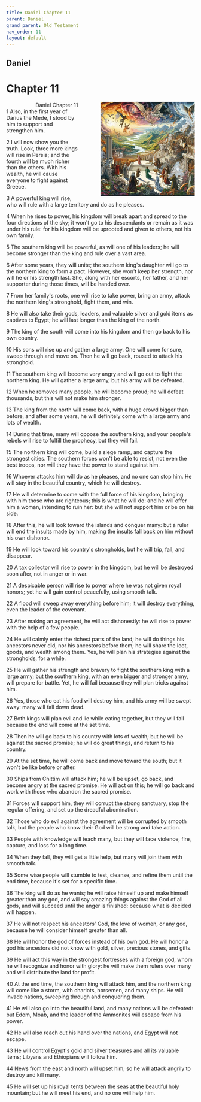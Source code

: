 ```yaml
---
title: Daniel Chapter 11
parent: Daniel
grand_parent: Old Testament
nav_order: 11
layout: default
---
```


## Daniel

# Chapter 11

<div style="clear: both; text-align: right;">
    <img src="/assets/Image/Daniel/500/11.jpg" alt="Daniel Chapter 11" class="chapter-image" style="max-width: 50%; height: auto; float: right; margin: 0 0 10px 10px; padding-left: 10%;">
    <figcaption style="font-size: 14px;">Daniel Chapter 11</figcaption>
</div>
1 Also, in the first year of Darius the Mede, I stood by him to support and strengthen him.

2 I will now show you the truth. Look, three more kings will rise in Persia; and the fourth will be much richer than the others. With his wealth, he will cause everyone to fight against Greece.

3 A powerful king will rise, who will rule with a large territory and do as he pleases.

4 When he rises to power, his kingdom will break apart and spread to the four directions of the sky; it won't go to his descendants or remain as it was under his rule: for his kingdom will be uprooted and given to others, not his own family.

5 The southern king will be powerful, as will one of his leaders; he will become stronger than the king and rule over a vast area.

6 After some years, they will unite; the southern king's daughter will go to the northern king to form a pact. However, she won't keep her strength, nor will he or his strength last. She, along with her escorts, her father, and her supporter during those times, will be handed over.

7 From her family's roots, one will rise to take power, bring an army, attack the northern king's stronghold, fight them, and win.

8 He will also take their gods, leaders, and valuable silver and gold items as captives to Egypt; he will last longer than the king of the north.

9 The king of the south will come into his kingdom and then go back to his own country.

10 His sons will rise up and gather a large army. One will come for sure, sweep through and move on. Then he will go back, roused to attack his stronghold.

11 The southern king will become very angry and will go out to fight the northern king. He will gather a large army, but his army will be defeated.

12 When he removes many people, he will become proud; he will defeat thousands, but this will not make him stronger.

13 The king from the north will come back, with a huge crowd bigger than before, and after some years, he will definitely come with a large army and lots of wealth.

14 During that time, many will oppose the southern king, and your people's rebels will rise to fulfill the prophecy, but they will fail.

15 The northern king will come, build a siege ramp, and capture the strongest cities. The southern forces won't be able to resist, not even the best troops, nor will they have the power to stand against him.

16 Whoever attacks him will do as he pleases, and no one can stop him. He will stay in the beautiful country, which he will destroy.

17 He will determine to come with the full force of his kingdom, bringing with him those who are righteous; this is what he will do: and he will offer him a woman, intending to ruin her: but she will not support him or be on his side.

18 After this, he will look toward the islands and conquer many: but a ruler will end the insults made by him, making the insults fall back on him without his own dishonor.

19 He will look toward his country's strongholds, but he will trip, fall, and disappear.

20 A tax collector will rise to power in the kingdom, but he will be destroyed soon after, not in anger or in war.

21 A despicable person will rise to power where he was not given royal honors; yet he will gain control peacefully, using smooth talk.

22 A flood will sweep away everything before him; it will destroy everything, even the leader of the covenant.

23 After making an agreement, he will act dishonestly: he will rise to power with the help of a few people.

24 He will calmly enter the richest parts of the land; he will do things his ancestors never did, nor his ancestors before them; he will share the loot, goods, and wealth among them. Yes, he will plan his strategies against the strongholds, for a while.

25 He will gather his strength and bravery to fight the southern king with a large army; but the southern king, with an even bigger and stronger army, will prepare for battle. Yet, he will fail because they will plan tricks against him.

26 Yes, those who eat his food will destroy him, and his army will be swept away: many will fall down dead.

27 Both kings will plan evil and lie while eating together, but they will fail because the end will come at the set time.

28 Then he will go back to his country with lots of wealth; but he will be against the sacred promise; he will do great things, and return to his country.

29 At the set time, he will come back and move toward the south; but it won't be like before or after.

30 Ships from Chittim will attack him; he will be upset, go back, and become angry at the sacred promise. He will act on this; he will go back and work with those who abandon the sacred promise.

31 Forces will support him, they will corrupt the strong sanctuary, stop the regular offering, and set up the dreadful abomination.

32 Those who do evil against the agreement will be corrupted by smooth talk, but the people who know their God will be strong and take action.

33 People with knowledge will teach many, but they will face violence, fire, capture, and loss for a long time.

34 When they fall, they will get a little help, but many will join them with smooth talk.

35 Some wise people will stumble to test, cleanse, and refine them until the end time, because it's set for a specific time.

36 The king will do as he wants; he will raise himself up and make himself greater than any god, and will say amazing things against the God of all gods, and will succeed until the anger is finished: because what is decided will happen.

37 He will not respect his ancestors' God, the love of women, or any god, because he will consider himself greater than all.

38 He will honor the god of forces instead of his own god. He will honor a god his ancestors did not know with gold, silver, precious stones, and gifts.

39 He will act this way in the strongest fortresses with a foreign god, whom he will recognize and honor with glory: he will make them rulers over many and will distribute the land for profit.

40 At the end time, the southern king will attack him, and the northern king will come like a storm, with chariots, horsemen, and many ships. He will invade nations, sweeping through and conquering them.

41 He will also go into the beautiful land, and many nations will be defeated: but Edom, Moab, and the leader of the Ammonites will escape from his power.

42 He will also reach out his hand over the nations, and Egypt will not escape.

43 He will control Egypt's gold and silver treasures and all its valuable items; Libyans and Ethiopians will follow him.

44 News from the east and north will upset him; so he will attack angrily to destroy and kill many.

45 He will set up his royal tents between the seas at the beautiful holy mountain; but he will meet his end, and no one will help him.


